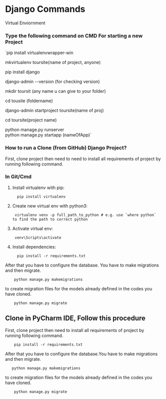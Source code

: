 
#  Django Commands
   Virtual Enviornment
### Type the following command on CMD For starting a new Project 

   `pip install virtualenvwrapper-win
  
   mkvirtualenv toursite(name of project, anyone)

   pip install django

   django-admin --version (for checking version)

   mkdir toursit (any name u can give to your folder)

   cd tousite (foldername)

   django-admin startproject toursite(name of proj)

  cd toursite(project name)

  python manage.py runserver  
  python manage.py startapp (nameOfApp)`
  

### How to run a Clone (from GitHub) Django Project?

First, clone project then need to need to install all requirements of project by running following command.

### In Git/Cmd

1. Install virtualenv with pip:

         pip install virtualenv
2. Create new virtual env with python3:

        virtualenv venv -p full_path_to_python # e.g. use `where python` to find the path to correct python    
3. Activate virtual env:

        venv\Scripts\activate

4. Install dependencies:

         pip install -r requirements.txt

After that you have to configure the database. You have to make migrations and then migrate.

        python manage.py makemigrations

to create migration files for the models already defined in the codes you have cloned.

        python manage.py migrate
  
## Clone in PyCharm IDE, Follow this procedure
       
First, clone project then need to install all requirements of project by running following command.

        pip install -r requirements.txt

After that you have to configure the database.You have to make migrations and then migrate.

       python manage.py makemigrations

to create migration files for the models already defined in the codes you have cloned.

        python manage.py migrate


